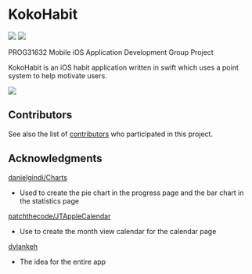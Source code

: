 # KokoHabit
![](https://github.com/tranarthur/KokoHabit/blob/master/KokoHabit/KokoHabit/Images/kokohabits%20logo.png)
![](https://github.com/tranarthur/KokoHabit/blob/master/KokoHabit/KokoHabit/Images/kokohabit_icon.png) 

PROG31632 Mobile iOS Application Development Group Project

KokoHabit is an iOS habit application written in swift which uses a point system to help motivate users.

![](https://github.com/tranarthur/KokoHabit/blob/master/Screenshots/habit_completion.gif)

## Contributors
See also the list of [contributors](https://github.com/tranarthur/KokoHabit/blob/master/CONTRIBUTORS.md) who participated in this project.

## Acknowledgments
[danielgindi/Charts](https://github.com/danielgindi/Charts)
- Used to create the pie chart in the progress page and the bar chart in the statistics page

[patchthecode/JTAppleCalendar](https://github.com/patchthecode/JTAppleCalendar)
- Use to create the month view calendar for the calendar page

[dylankeh](https://github.com/dylankeh)
- The idea for the entire app
